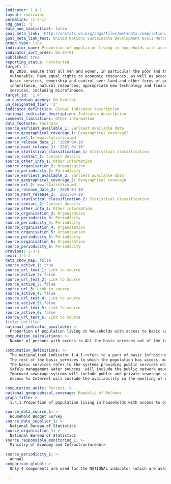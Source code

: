 ```yaml
---
indicator: 1.4.1
layout: indicator
permalink: /1-4-1/
sdg_goal: '1'
data_non_statistical: false
goal_meta_link: 'http://unstats.un.org/sdgs/files/metadata-compilation/Metadata-Goal-1.pdf'
goal_meta_link_text: United Nations Sustainable Development Goals Metadata (pdf 894kB)
graph_type: line
indicator_name: Proportion of population living in households with access to basic services
indicator_sort_order: 01-04-01
published: true
reporting_status: notstarted
target: >-
  By 2030, ensure that all men and women, in particular the poor and the
  vulnerable, have equal rights to economic resources, as well as access to
  basic services, ownership and control over land and other forms of property,
  inheritance, natural resources, appropriate new technology and financial
  services, including microfinance.
target_id: '1.4'
un_custodian_agency: UN-Habitat
un_designated_tier: '3'
indicator_definition: Global indicator description
national_indicator_description: Indicator description
comments_limitations: Other information
data_footnote: Footnote
source_earliest_available_1: Earliest available data
source_geographical_coverage_1: Geographical coverage2
source_url_1: www.statistica.md
source_release_date_1: '2020-04-10'
source_next_release_1: '2021-04-10'
source_statistical_classification_1: Statistical classification
source_contact_1: Contact details
source_other_info_1: Other information
source_organisation_2: Organisation
source_periodicity_2: Periodicity
source_earliest_available_2: Earliest available data
source_geographical_coverage_2: Geographical coverage
source_url_2: www.statistica.md
source_release_date_2: '2020-04-10'
source_next_release_2: '2021-04-10'
source_statistical_classification_2: Statistical classification
source_contact_2: Contact details
source_other_info_2: Other information
source_organisation_3: Organisation
source_periodicity_3: Periodicity
source_periodicity_4: Periodicity
source_organisation_4: Organisation
source_organisation_5: Organisation
source_periodicity_5: Periodicity
source_organisation_6: Organisation
source_periodicity_6: Periodicity
previous: 1-3-1
next: 1-4-2
data_show_map: false
source_active_1: true
source_url_text_1: Link to source
source_active_2: false
source_url_text_2: Link to Source
source_active_3: false
source_url_3: Link to source
source_active_4: false
source_url_text_4: Link to source
source_active_5: false
source_url_text_5: Link to source
source_active_6: false
source_url_text_6: Link to source
title: Untitled
national_indicator_available: >-
  Proportion of population living in households with access to basic services (electricity, safe water sources, sewage and Internet connection)
computation_calculations: >-
  Number of persons with access to ALL the basic services out of the total number of population * 100 <br> 
  
computation_definitions: >-
  The nationalised indicator 1.4.1 refers to a part of basic infrastructure services - the ones available in the households, and namely electricity lighting, safe water sources, improved sewerage system, connection to Internet.  <br> 
  The rest of the basic services to which the population has access, mainly outside the households, will be measured through other SDG indicators (on access to health services/SDG3&5, education/SDG4, transport/SDG9&11, waste and green spaces/SDG11).<br> 
  The basic services refer to the systems providing public services which meet the basic needs of the population, including access to safe drinking water, improved sewerage and hygiene, modern energy, mobility and transport, collecting solid waste, healthcare, education, green spaces (recreation) and information technologies.<br> 
  Safely management water sources  will include the public network aqueduct, artesian well, spring well<br> 
  Improved sewerage systems will include public and private sewerage systems.<br> 
  Access to Internet will include the availability in the dwelling of cable or wireless Internet (Wi-Fi).<br> 
  
computation_units: Percent, %
national_geographical_coverage: Republic of Moldova
graph_title: >-
  1.4.1 Proportion of population living in households with access to basic services (electricity, safe water sources, sewage and Internet connection)<br> 
  
source_data_source_1: >-
  Household Budget Survey 
source_data_supplier_1: >-
  National Bureau of Statistics
source_organisation_1: >-
  National Bureau of Statistics
source_responsible_monitoring_1: >-
  Ministry of Economy and Infrastructure<br> 
  
source_periodicity_1: >-
  Annual
comparison_global: >-
  Only 4 components are used for the NATIONAL indicator (which are available in the HBS) out of the 10 components included in the GLOBAL indicator.<br> 
  
---
```

